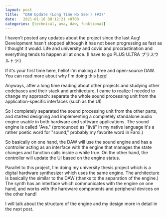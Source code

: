 ```yaml
---
layout: post
title:  "DAW Update (Long Time No See!) (#3)"
date:   2021-01-16 00:12:21 +0700
categories: [technical, ava, daw, funktional]
---
```

I haven't posted any updates about the project since the last Aug! Development hasn't stopped although it has not been progressing as fast as I thought it would. Life and university and covid and procrastination and everything tends to happen all at once. (I have to go PLUS ULTRA プラスウルトラ❕)

If it's your first time here, hello! I'm making a free and open-source DAW. You can read more about why I'm doing this [here](https://dev.to/amuuu/i-m-making-an-open-source-daw-1l1)!

Anyways, after a long time reading about other projects and studying other codebases and their stack and architecture, I came to realize I needed to change my approach: separate the whole sound processing unit from the application-specific interfaces (such as the UI) 

So I completely separated the sound processing unit from the other parts, and started designing and implementing a completely standalone audio engine usable in both hardware and software applications. The sound engine is called "Ava." (pronounced as "ävä" In my native language it's a rather poetic word for "sound," probably my favorite word in Farsi.) 

So basically on one hand, the DAW will use the sound engine and has a controller acting as an interface with the engine that manages the state changes and function calls inside a while true. On the other hand, the controller will update the UI based on the engine status.

Parallel to this project, I'm doing my university thesis project which is a digital hardware synthesizer which uses the same engine. The architecture is basically the similar to the DAW (thanks to the separation of the engine.) The synth has an interface which communicates with the engine on one hand, and works with the hardware components and peripheral devices on the other hand!

I will talk about the structure of the engine and my design more in detail in the next post.